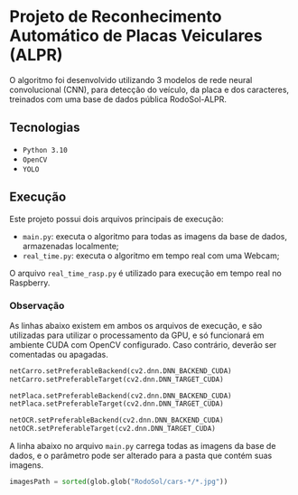 # Projeto de Reconhecimento Automático de Placas Veiculares (ALPR)

O algoritmo foi desenvolvido utilizando 3 modelos de rede neural convolucional (CNN), para detecção do veículo, da placa e dos caracteres, treinados com uma base de dados pública RodoSol-ALPR.

## Tecnologias

- ``Python 3.10``
- ``OpenCV``
- ``YOLO``


## Execução

Este projeto possui dois arquivos principais de execução:
- `main.py`: executa o algoritmo para todas as imagens da base de dados, armazenadas localmente;
- `real_time.py`: executa o algoritmo em tempo real com uma Webcam;

O arquivo `real_time_rasp.py` é utilizado para execução em tempo real no Raspberry.

### Observação

As linhas abaixo existem em ambos os arquivos de execução, e são utilizadas para utilizar o processamento da GPU, e só funcionará em ambiente CUDA com OpenCV configurado. Caso contrário, deverão ser comentadas ou apagadas.

```python
netCarro.setPreferableBackend(cv2.dnn.DNN_BACKEND_CUDA)
netCarro.setPreferableTarget(cv2.dnn.DNN_TARGET_CUDA)

netPlaca.setPreferableBackend(cv2.dnn.DNN_BACKEND_CUDA)
netPlaca.setPreferableTarget(cv2.dnn.DNN_TARGET_CUDA)

netOCR.setPreferableBackend(cv2.dnn.DNN_BACKEND_CUDA)
netOCR.setPreferableTarget(cv2.dnn.DNN_TARGET_CUDA)
```

A linha abaixo no arquivo `main.py` carrega todas as imagens da base de dados, e o parâmetro pode ser alterado para a pasta que contém suas imagens.
```python
imagesPath = sorted(glob.glob("RodoSol/cars-*/*.jpg"))
```
